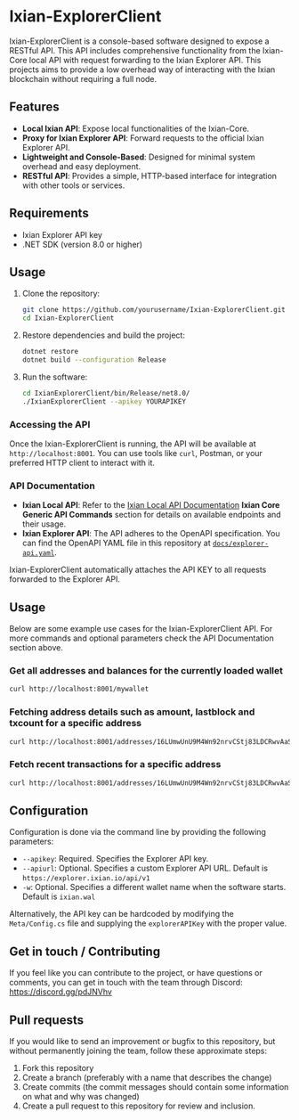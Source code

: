# Ixian-ExplorerClient

Ixian-ExplorerClient is a console-based software designed to expose a RESTful API. This API includes comprehensive functionality from the Ixian-Core local API with request forwarding to the Ixian Explorer API. This projects aims to provide a low overhead way of interacting with the Ixian blockchain without requiring a full node.

## Features

- **Local Ixian API**: Expose local functionalities of the Ixian-Core.
- **Proxy for Ixian Explorer API**: Forward requests to the official Ixian Explorer API.
- **Lightweight and Console-Based**: Designed for minimal system overhead and easy deployment.
- **RESTful API**: Provides a simple, HTTP-based interface for integration with other tools or services.

## Requirements

- Ixian Explorer API key
- .NET SDK (version 8.0 or higher)

## Usage

1. Clone the repository:
   ```sh
   git clone https://github.com/yourusername/Ixian-ExplorerClient.git
   cd Ixian-ExplorerClient
   ```

2. Restore dependencies and build the project:
   ```sh
   dotnet restore
   dotnet build --configuration Release
   ```

3. Run the software:
   ```sh
   cd IxianExplorerClient/bin/Release/net8.0/
   ./IxianExplorerClient --apikey YOURAPIKEY
   ```

### Accessing the API

Once the Ixian-ExplorerClient is running, the API will be available at `http://localhost:8001`. You can use tools like `curl`, Postman, or your preferred HTTP client to interact with it.

### API Documentation

- **Ixian Local API**: Refer to the [Ixian Local API Documentation](https://docs.ixian.io/api_docs.html) **Ixian Core Generic API Commands** section for details on available endpoints and their usage.
- **Ixian Explorer API**: The API adheres to the OpenAPI specification. You can find the OpenAPI YAML file in this repository at [`docs/explorer-api.yaml`](./docs/explorer-api.yaml).

Ixian-ExplorerClient automatically attaches the API KEY to all requests forwarded to the Explorer API.

## Usage

Below are some example use cases for the Ixian-ExplorerClient API. For more commands and optional parameters check the API Documentation section above.

### Get all addresses and balances for the currently loaded wallet

```sh
curl http://localhost:8001/mywallet
```

### Fetching address details such as amount, lastblock and txcount for a specific address

```sh
curl http://localhost:8001/addresses/16LUmwUnU9M4Wn92nrvCStj83LDCRwvAaSio6Xtb3yvqqqCCz
```

### Fetch recent transactions for a specific address

```sh
curl http://localhost:8001/addresses/16LUmwUnU9M4Wn92nrvCStj83LDCRwvAaSio6Xtb3yvqqqCCz/recent
```

## Configuration

Configuration is done via the command line by providing the following parameters:

- `--apikey`: Required. Specifies the Explorer API key.
- `--apiurl`: Optional. Specifies a custom Explorer API URL. Default is `https://explorer.ixian.io/api/v1`
- `-w`: Optional. Specifies a different wallet name when the software starts. Default is `ixian.wal`

Alternatively, the API key can be hardcoded by modifying the `Meta/Config.cs` file and supplying the `explorerAPIKey` with the proper value.

## Get in touch / Contributing

If you feel like you can contribute to the project, or have questions or comments, you can get in touch with the team through Discord: https://discord.gg/pdJNVhv

## Pull requests

If you would like to send an improvement or bugfix to this repository, but without permanently joining the team, follow these approximate steps:

1. Fork this repository
2. Create a branch (preferably with a name that describes the change)
3. Create commits (the commit messages should contain some information on what and why was changed)
4. Create a pull request to this repository for review and inclusion.
